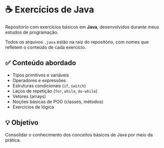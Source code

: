 # ☕ Exercícios de Java

Repositório com exercícios básicos em **Java**, desenvolvidos durante meus estudos de programação.

Todos os arquivos `.java` estão na raiz do repositório, com nomes que refletem o conteúdo de cada exercício.

## ✅ Conteúdo abordado

- Tipos primitivos e variáveis
- Operadores e expressões
- Estruturas condicionais (`if`, `switch`)
- Laços de repetição (`for`, `while`, `do-while`)
- Vetores (arrays)
- Noções básicas de POO (classes, métodos)
- Exercícios de lógica

## 💡 Objetivo

Consolidar o conhecimento dos conceitos básicos de Java por meio da prática.
